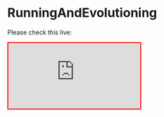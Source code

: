 # RunningAndEvolutioning
Please check this live:


<iframe src="https://juloko.github.io/RunningAndEvolutioning/" style="border:2px solid red;"></iframe>
